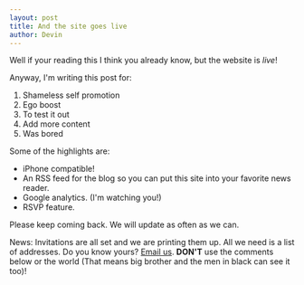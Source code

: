 ```yaml
--- 
layout: post
title: And the site goes live
author: Devin
---
```

Well if your reading this I think you already know, but the website is _live_!

Anyway, I'm writing this post for:

1. Shameless self promotion
2. Ego boost
3. To test it out
4. Add more content
5. Was bored

Some of the highlights are:

* iPhone compatible!
* An RSS feed for the blog so you can put this site into your favorite news
  reader.
* Google analytics. (I'm watching you!)
* RSVP feature.

Please keep coming back. We will update as often as we can.

News: Invitations are all set and we are printing them up. All we need is a
list of addresses. Do you know yours? [Email
us](mailto:weaver.devin+wedding@gmail.com). **DON'T** use the comments below or
the world (That means big brother and the men in black can see it too)!
